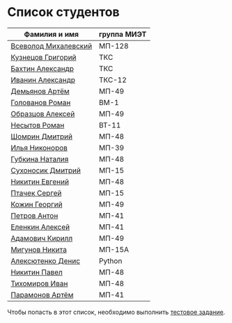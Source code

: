 ﻿# Список студентов

| Фамилия и имя | группа МИЭТ |
| ------ | ------ |
| [Всеволод Михалевский](https://www.facebook.com/vs.mix.5) | МП-128 |
| [Кузнецов Григорий](https://vk.com/ciscomiet) | ТКС |
| [Бахтин Александр](https://vk.com/ciscomiet) | ТКС |
| [Иванин Александр](https://vk.com/ciscomiet) | ТКС-12 |
| [Демьянов Артём](https://vk.com/tema1542) | МП-49 |
| [Голованов Роман](https://github.com/rgolovanov) | ВМ-1 |
| [Образцов Алексей](https://vk.com/obr_alexey)| МП-49 |
| [Несытов Роман](https://vk.com/id91501563) | ВТ-11 |
| [Шомрин Дмитрий](https://vk.com/id89419015) | МП-48 |
| [Илья Никоноров](https://vk.com/id90625103) | МП-39 |
| [Губкина Наталия](https://vk.com/id20560131) | МП-48 |
| [Сухоносик Дмитрий](https://vk.com/mtreload) | МП-15 |
| [Никитин Евгений](https://vk.com/id38075050) | МП-48 |
| [Птачек Сергей](https://vk.com/ptachek_sergey) | МП-15 |
| [Кожин Георгий](https://vk.com/cheshister) | МП-49 |
| [Петров Антон](https://vk.com/effordsbeard) | МП-41 |
| [Еленкин Алексей](https://vk.com/id18580248) | МП-41 |
| [Адамович Кирилл](https://vk.com/kirzik123) | МП-49 |
| [Мигунов Никита](https://vk.com/kagestonedragon) | МП-15А |
| [Алексютенко Денис](https://vk.com/dyaleksyutenko) | Python |
| [Никитин Павел](https://vk.com/ggn1k) | МП-48 |
| [Тихомиров Иван](https://vk.com/ivan95) | МП-48 |
| [Парамонов Артём](https://vk.com/minedozz) | МП-41 |

Чтобы попасть в этот список, необходимо выполнить [тестовое задание](Vpiska.md).
